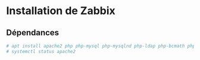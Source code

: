 # Installation de Zabbix

## Dépendances

```bash
# apt install apache2 php php-mysql php-mysqlnd php-ldap php-bcmath php-mbstring php-gd php-pdo php-xml libapache2-mod-php**
# systemctl status apache2
```  
    